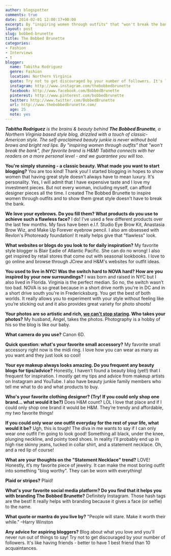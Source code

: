 ```yaml
---
author: blogspotter
comments: true
date: 2014-02-01 12:00:17+00:00
excerpt: By "inspiring women through outfits" that "won't break the bank", (her favorite brand is H&M) Tabitha connects with her readers on a more personal level - and we guarantee you will too.
layout: post
slug: bobbed-brunette
title: The Bobbed Brunette
categories:
- Fashion
- Interviews
- t
blogger:
  name: Tabitha Rodriguez
  genre: Fashion
  location: Northern Virginia
  quote: Try not to get discouraged by your number of followers. It's like having friends - better to have 1 best friend than 10 acquaintances.
  instagram: http://www.instagram.com/thebobbedbrunette
  facebook: http://www.facebook.com/BobbedBrunette
  pinterest: http://www.pinterest.com/bobbedbrunette
  twitter: http://www.twitter.com/BobbedBrunette
  url: http://www.thebobbedbrunette.com/
  age: 25
  note: yes
---
```


_**Tabitha Rodriguez** is the brains & beauty behind **The Bobbed Brunette**, a Northern Virginia based style blog, drizzled with a touch of classic-American style. The self-proclaimed beauty junkie is never without bold brows and bright red lips. By "inspiring women through outfits" that "won't break the bank", (her favorite brand is H&M) Tabitha connects with her readers on a more personal level - and we guarantee you will too._

**You're simply stunning - a classic beauty. What made you want to start blogging?** You are too kind! Thank you! I started blogging in hopes to show women that having great style doesn't always have to mean luxury. It's personality. Yes, I will admit that I have expensive taste and I love my investment pieces. But not every woman, including myself, can afford designer pieces all the time. I created The Bobbed Brunette to inspire women through outfits and to show them great style doesn't have to break the bank.

**We love your eyebrows. Do you fill them? What products do you use to achieve such a flawless face?** I do! I've used a few different products over the last few months. My favs have been e.l.f. Studio Eye Brow Kit, Anastasia Brow Wiz, and Make Up Forever eyebrow pencil. I also am obsessed with Revlon's Photoready foundation! It really helps give that "flawless" look.

**What websites or blogs do you look to for daily inspiration?** My favorite style blogger is Blair Eadie of Atlantic Pacific. She can do no wrong! I also get inspired by retail stores that come out with seasonal lookbooks. I love to go online and browse through JCrew and H&M's websites for outfit ideas.

**You used to live in NYC! Was the switch hard to NOVA hard? How are you inspired by your new surroundings?** I was born and raised in NYC but I also lived in Florida. Virginia is the perfect median. So no, the switch wasn’t too bad. NOVA is so great because in a short drive north you're in DC and in a short drive south you're in Fredericksburg. You get the best of both worlds. It really allows you to experiment with your style without feeling like you’re sticking out and it also provides great variety for photo shoots!

**Your photos are so artistic and rich, [we can't stop staring](http://www.thebobbedbrunette.com/2014/01/foggy-nights.html). Who takes your photos?** My husband, Angel, takes the photos. Photography is a hobby of his so the blog is like our baby.

**What camera do you use?** Canon 6D.

**Quick question: what's your favorite small accessory?** My favorite small accessory right now is the midi ring. I love how you can wear as many as you want and they just look so cool!

**Your eye makeup always looks amazing. Do you frequent any beauty blogs for tips/advice?** Honestly, I haven’t found a beauty blog (yet!) that I frequent for inspiration. I mostly get my tips and advice from makeup artists on Instagram and YouTube. I also have beauty junkie family members who tell me what to do and what products to buy.

**Who's your favorite clothing designer? (Try! If you could only shop one brand... what would it be?)** Does H&M count? LOL I love that place and if I could only shop one brand it would be H&M. They’re trendy and affordable, my two favorite things!

**If you could only wear one outfit everyday for the rest of your life, what would it be?** Ugh, this is tough! The diva in me wants to say if I can only wear one outfit I'm going to look good! Something all black, under the knee, plunging neckline, and pointy toed shoes. In reality I'll probably end up in high rise skinny jeans, tucked in collar shirt, and a statement necklace. Oh, and a red lip of course!

**What are your thoughts on the "Statement Necklace" trend?** LOVE! Honestly, it’s my favorite piece of jewelry. It can make the most boring outfit into something "blog worthy". They can be worn with everything!

**Plaid or stripes?** Plaid!

**What's your favorite social media platform? Do you find that it helps you with branding The Bobbed Brunette?** Definitely Instagram. Those hash tags are the best! It really helps with branding because it gives a face (or selfie) to the name.

**What quote or mantra do you live by?** "People will stare. Make it worth their while." –Harry Winston

**Any advice for aspiring bloggers?** Blog about what you love and you'll never run out of things to say! Try not to get discouraged by your number of followers. It's like having friends - better to have 1 best friend than 10 acquaintances.
